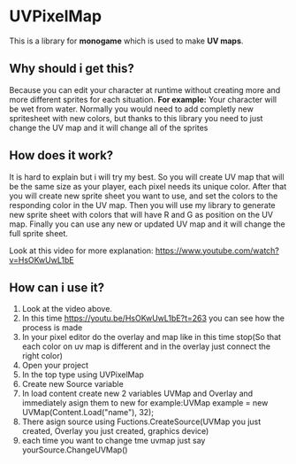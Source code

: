 # UVPixelMap
This is a library for **monogame** which is used to make **UV maps**.

## Why should i get this?
Because you can edit your character at runtime without creating more and more different sprites for each situation.
**For example:** Your character will be wet from water. Normally you would need to add completly new spritesheet with new colors, but thanks to this library you need to just change the UV map and it will change all of the sprites

## How does it work?
It is hard to explain but i will try my best.
So you will create UV map that will be the same size as your player, each pixel needs its unique color.
After that you will create new sprite sheet you want to use, and set the colors to the responding color in the UV map.
Then you will use my library to generate new sprite sheet with colors that will have R and G as position on the UV map.
Finally you can use any new or updated UV map and it will change the full sprite sheet.

Look at this video for more explanation: https://www.youtube.com/watch?v=HsOKwUwL1bE
## How can i use it?
1. Look at the video above.
2. In this time https://youtu.be/HsOKwUwL1bE?t=263 you can see how the process is made
3. In your pixel editor do the overlay and map like in this time stop(So that each color on uv map is different and in the overlay just connect the right color)
4. Open your project
5. In the top type using UVPixelMap
6. Create new Source variable
7. In load content create new 2 variables UVMap and Overlay and immediately asign them to new for example:UVMap example = new UVMap(Content.Load<Texture2D>("name"), 32);
8. There asign source using Fuctions.CreateSource(UVMap you just created, Overlay you just created, graphics device)
9. each time you want to change tme uvmap just say yourSource.ChangeUVMap()

